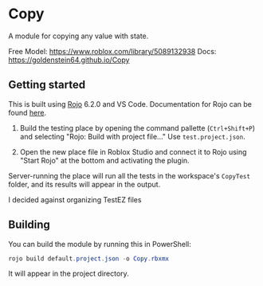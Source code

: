 # Copy

A module for copying any value with state.

Free Model: <https://www.roblox.com/library/5089132938>
Docs: <https://goldenstein64.github.io/Copy>

## Getting started

This is built using [Rojo](https://github.com/rojo-rbx/rojo) 6.2.0 and VS Code. Documentation for Rojo can be found [here](https://rojo.space/docs).

1. Build the testing place by opening the command pallette (`Ctrl+Shift+P`) and selecting "Rojo: Build with project file..." Use `test.project.json`.

2. Open the new place file in Roblox Studio and connect it to Rojo using "Start Rojo" at the bottom and activating the plugin.

Server-running the place will run all the tests in the workspace's `CopyTest` folder, and its results will appear in the output.

I decided against organizing TestEZ files

## Building

You can build the module by running this in PowerShell:

```powershell
rojo build default.project.json -o Copy.rbxmx
```

It will appear in the project directory.
